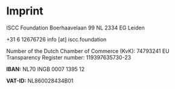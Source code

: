 # Imprint

ISCC Foundation
Boerhaavelaan 99
NL 2334 EG Leiden

+31 6 12676726
info [at] iscc.foundation

Number of the Dutch Chamber of Commerce (KvK): 74793241
EU Transparency Register number: 119397635730-23

**IBAN:** NL70 INGB 0007 1395 12

**VAT-ID:** NL860028434B01

